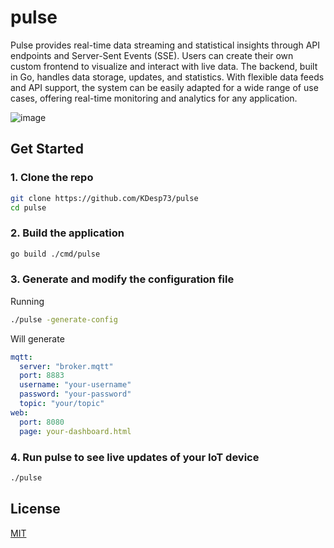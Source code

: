 # pulse

Pulse provides real-time data streaming and statistical insights through API 
endpoints and Server-Sent Events (SSE). Users can create their own custom 
frontend to visualize and interact with live data. The backend, built in Go, 
handles data storage, updates, and statistics. 
With flexible data feeds and API support, the system can be easily adapted for 
a wide range of use cases, offering real-time monitoring and analytics for any 
application.

![image](https://github.com/user-attachments/assets/3cb9db60-5b7e-48cb-be33-18c8c80faec4)

## Get Started

### 1. Clone the repo

```bash
git clone https://github.com/KDesp73/pulse
cd pulse
```

### 2. Build the application

```bash
go build ./cmd/pulse
```

### 3. Generate and modify the configuration file

Running

```bash
./pulse -generate-config
```

Will generate

```yml
mqtt:
  server: "broker.mqtt"
  port: 8883
  username: "your-username"
  password: "your-password"
  topic: "your/topic"
web:
  port: 8080
  page: your-dashboard.html
```

### 4. Run pulse to see live updates of your IoT device

```bash
./pulse
```

## License

[MIT](./LICENSE)

